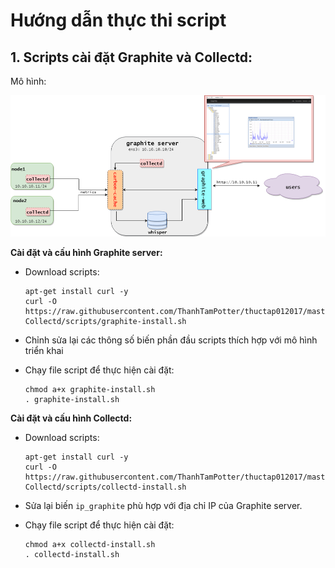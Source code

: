 # Hướng dẫn thực thi script

## 1. Scripts cài đặt Graphite và Collectd:

Mô hình:

![img](../images/graphite-collectd.png)

**Cài đặt và cấu hình Graphite server:**

- Download scripts:

    ```
    apt-get install curl -y
    curl -O https://raw.githubusercontent.com/ThanhTamPotter/thuctap012017/master/TamNT/Graphite-Collectd/scripts/graphite-install.sh
    ```

- Chỉnh sửa lại các thông số biến phần đầu scripts thích hợp với mô hình triển khai

- Chạy file script để thực hiện cài đặt:

    ```
    chmod a+x graphite-install.sh
    . graphite-install.sh

**Cài đặt và cấu hình Collectd:**

- Download scripts:

    ```
    apt-get install curl -y
    curl -O https://raw.githubusercontent.com/ThanhTamPotter/thuctap012017/master/TamNT/Graphite-Collectd/scripts/collectd-install.sh
    ```

- Sửa lại biến `ip_graphite` phù hợp với địa chỉ IP của Graphite server.

- Chạy file script để thực hiện cài đặt:

    ```
    chmod a+x collectd-install.sh
    . collectd-install.sh
